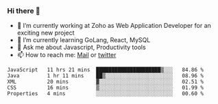 ### Hi there 👋

- 🔭 I’m currently working at Zoho as Web Application Developer for an exciting new project
- 🌱 I’m currently learning GoLang, React, MySQL
- 💬 Ask me about Javascript, Productivity tools 
- 📫 How to reach me: [Mail](mailto:kvaishak47@gmail.com) or [twitter](https://twitter.com/_kvaishak)

<!--START_SECTION:waka-->
```text
JavaScript   11 hrs 21 mins  █████████████████████▒░░░   84.86 % 
Java         1 hr 11 mins    ██▒░░░░░░░░░░░░░░░░░░░░░░   08.96 % 
XML          20 mins         ▓░░░░░░░░░░░░░░░░░░░░░░░░   02.51 % 
CSS          16 mins         ▒░░░░░░░░░░░░░░░░░░░░░░░░   01.99 % 
Properties   4 mins          ░░░░░░░░░░░░░░░░░░░░░░░░░   00.60 % 
```
<!--END_SECTION:waka-->
